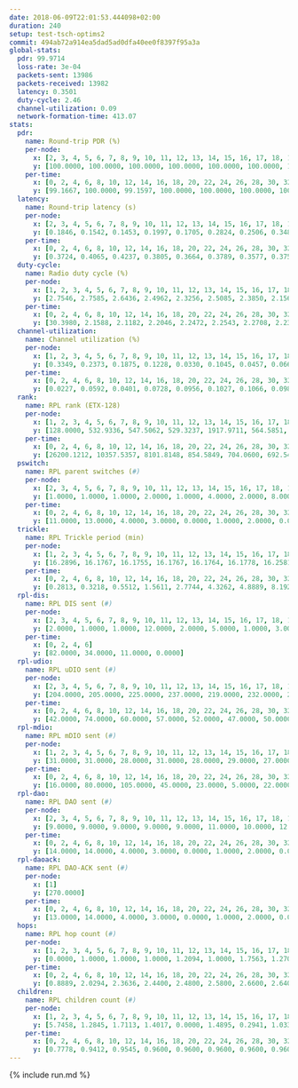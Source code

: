 ```yaml
---
date: 2018-06-09T22:01:53.444098+02:00
duration: 240
setup: test-tsch-optims2
commit: 494ab72a914ea5dad5ad0dfa40ee0f8397f95a3a
global-stats:
  pdr: 99.9714
  loss-rate: 3e-04
  packets-sent: 13986
  packets-received: 13982
  latency: 0.3501
  duty-cycle: 2.46
  channel-utilization: 0.09
  network-formation-time: 413.07
stats:
  pdr:
    name: Round-trip PDR (%)
    per-node:
      x: [2, 3, 4, 5, 6, 7, 8, 9, 10, 11, 12, 13, 14, 15, 16, 17, 18, 19, 20, 21, 22, 23, 24, 25]
      y: [100.0000, 100.0000, 100.0000, 100.0000, 100.0000, 100.0000, 100.0000, 99.8322, 100.0000, 100.0000, 100.0000, 100.0000, 100.0000, 100.0000, 100.0000, 99.8319, 100.0000, 100.0000, 100.0000, 100.0000, 100.0000, 99.8236, 100.0000, 99.8325]
    per-time:
      x: [0, 2, 4, 6, 8, 10, 12, 14, 16, 18, 20, 22, 24, 26, 28, 30, 32, 34, 36, 38, 40, 42, 44, 46, 48, 50, 52, 54, 56, 58, 60, 62, 64, 66, 68, 70, 72, 74, 76, 78, 80, 82, 84, 86, 88, 90, 92, 94, 96, 98, 100, 102, 104, 106, 108, 110, 112, 114, 116, 118, 120, 122, 124, 126, 128, 130, 132, 134, 136, 138, 140, 142, 144, 146, 148, 150, 152, 154, 156, 158, 160, 162, 164, 166, 168, 170, 172, 174, 176, 178, 180, 182, 184, 186, 188, 190, 192, 194, 196, 198, 200, 202, 204, 206, 208, 210, 212, 214, 216, 218, 220, 222, 224, 226, 228, 230, 232]
      y: [99.1667, 100.0000, 99.1597, 100.0000, 100.0000, 100.0000, 100.0000, 100.0000, 100.0000, 100.0000, 100.0000, 100.0000, 100.0000, 100.0000, 100.0000, 100.0000, 100.0000, 100.0000, 100.0000, 100.0000, 100.0000, 100.0000, 100.0000, 100.0000, 100.0000, 100.0000, 100.0000, 100.0000, 100.0000, 100.0000, 100.0000, 100.0000, 100.0000, 100.0000, 100.0000, 100.0000, 100.0000, 100.0000, 100.0000, 100.0000, 100.0000, 100.0000, 100.0000, 100.0000, 100.0000, 100.0000, 100.0000, 100.0000, 100.0000, 100.0000, 100.0000, 100.0000, 100.0000, 100.0000, 100.0000, 100.0000, 100.0000, 100.0000, 100.0000, 100.0000, 100.0000, 100.0000, 100.0000, 100.0000, 100.0000, 100.0000, 100.0000, 100.0000, 100.0000, 100.0000, 100.0000, 100.0000, 100.0000, 100.0000, 100.0000, 100.0000, 100.0000, 100.0000, 100.0000, 100.0000, 100.0000, 100.0000, 100.0000, 100.0000, 99.1667, 100.0000, 100.0000, 100.0000, 100.0000, 100.0000, 100.0000, 100.0000, 99.1667, 100.0000, 100.0000, 100.0000, 100.0000, 100.0000, 100.0000, 100.0000, 100.0000, 100.0000, 100.0000, 100.0000, 100.0000, 100.0000, 100.0000, 100.0000, 100.0000, 100.0000, 100.0000, 100.0000, 100.0000, 100.0000, 100.0000, 100.0000, 100.0000]
  latency:
    name: Round-trip latency (s)
    per-node:
      x: [2, 3, 4, 5, 6, 7, 8, 9, 10, 11, 12, 13, 14, 15, 16, 17, 18, 19, 20, 21, 22, 23, 24, 25]
      y: [0.1846, 0.1542, 0.1453, 0.1997, 0.1705, 0.2824, 0.2506, 0.3489, 0.2255, 0.3302, 0.3152, 0.2635, 0.3813, 0.4029, 0.3306, 0.3917, 0.4570, 0.3978, 0.4803, 0.4759, 0.4437, 0.6001, 0.5956, 0.5716]
    per-time:
      x: [0, 2, 4, 6, 8, 10, 12, 14, 16, 18, 20, 22, 24, 26, 28, 30, 32, 34, 36, 38, 40, 42, 44, 46, 48, 50, 52, 54, 56, 58, 60, 62, 64, 66, 68, 70, 72, 74, 76, 78, 80, 82, 84, 86, 88, 90, 92, 94, 96, 98, 100, 102, 104, 106, 108, 110, 112, 114, 116, 118, 120, 122, 124, 126, 128, 130, 132, 134, 136, 138, 140, 142, 144, 146, 148, 150, 152, 154, 156, 158, 160, 162, 164, 166, 168, 170, 172, 174, 176, 178, 180, 182, 184, 186, 188, 190, 192, 194, 196, 198, 200, 202, 204, 206, 208, 210, 212, 214, 216, 218, 220, 222, 224, 226, 228, 230, 232]
      y: [0.3724, 0.4065, 0.4237, 0.3805, 0.3664, 0.3789, 0.3577, 0.3758, 0.3679, 0.3678, 0.3481, 0.3818, 0.3639, 0.3388, 0.3685, 0.3390, 0.3516, 0.3568, 0.3616, 0.3596, 0.3485, 0.3920, 0.3763, 0.3502, 0.3652, 0.3500, 0.3591, 0.3978, 0.3271, 0.3598, 0.4053, 0.3714, 0.3622, 0.3614, 0.3657, 0.3285, 0.3553, 0.3461, 0.3533, 0.3555, 0.3638, 0.3336, 0.3387, 0.3368, 0.3521, 0.3435, 0.3402, 0.3089, 0.3396, 0.3161, 0.3495, 0.3539, 0.3148, 0.3388, 0.3304, 0.3358, 0.3419, 0.3354, 0.3335, 0.3508, 0.3451, 0.3442, 0.3387, 0.3526, 0.3257, 0.3371, 0.3612, 0.3412, 0.3203, 0.3454, 0.3251, 0.3443, 0.3349, 0.3516, 0.3405, 0.3472, 0.3524, 0.3522, 0.3459, 0.3349, 0.3436, 0.3393, 0.3283, 0.3233, 0.3340, 0.3448, 0.3385, 0.3422, 0.3317, 0.3583, 0.3332, 0.3214, 0.3224, 0.3464, 0.3652, 0.3733, 0.3505, 0.3365, 0.3561, 0.3447, 0.3478, 0.3249, 0.3019, 0.3505, 0.3112, 0.3234, 0.3307, 0.3379, 0.3148, 0.3574, 0.3615, 0.3762, 0.3936, 0.3795, 0.3775, 0.3652, 0.4079]
  duty-cycle:
    name: Radio duty cycle (%)
    per-node:
      x: [1, 2, 3, 4, 5, 6, 7, 8, 9, 10, 11, 12, 13, 14, 15, 16, 17, 18, 19, 20, 21, 22, 23, 24, 25]
      y: [2.7546, 2.7585, 2.6436, 2.4962, 2.3256, 2.5085, 2.3850, 2.1561, 2.2643, 2.3140, 2.3379, 2.2954, 2.5652, 2.3373, 2.3717, 2.6918, 2.3379, 2.4650, 2.4711, 2.5189, 2.5635, 2.5021, 2.4325, 2.5592, 2.3833]
    per-time:
      x: [0, 2, 4, 6, 8, 10, 12, 14, 16, 18, 20, 22, 24, 26, 28, 30, 32, 34, 36, 38, 40, 42, 44, 46, 48, 50, 52, 54, 56, 58, 60, 62, 64, 66, 68, 70, 72, 74, 76, 78, 80, 82, 84, 86, 88, 90, 92, 94, 96, 98, 100, 102, 104, 106, 108, 110, 112, 114, 116, 118, 120, 122, 124, 126, 128, 130, 132, 134, 136, 138, 140, 142, 144, 146, 148, 150, 152, 154, 156, 158, 160, 162, 164, 166, 168, 170, 172, 174, 176, 178, 180, 182, 184, 186, 188, 190, 192, 194, 196, 198, 200, 202, 204, 206, 208, 210, 212, 214, 216, 218, 220, 222, 224, 226, 228, 230, 232, 234, 236, 238]
      y: [30.3980, 2.1588, 2.1182, 2.2046, 2.2472, 2.2543, 2.2708, 2.2369, 2.2350, 2.2246, 2.2332, 2.2437, 2.2348, 2.2253, 2.2299, 2.2348, 2.2410, 2.2296, 2.2100, 2.2000, 2.2165, 2.2081, 2.2153, 2.2164, 2.2425, 2.2506, 2.2210, 2.2097, 2.2151, 2.2202, 2.2614, 2.2122, 2.2124, 2.2304, 2.2350, 2.2213, 2.2195, 2.2077, 2.2030, 2.1998, 2.2171, 2.2051, 2.2092, 2.2287, 2.2070, 2.2006, 2.2112, 2.1969, 2.1878, 2.2181, 2.1905, 2.2008, 2.2054, 2.1923, 2.2410, 2.2019, 2.1989, 2.1964, 2.2154, 2.1986, 2.2141, 2.2095, 2.2150, 2.2208, 2.1875, 2.2117, 2.1920, 2.2085, 2.2068, 2.1979, 2.2097, 2.2034, 2.1753, 2.2169, 2.1971, 2.2149, 2.2242, 2.2168, 2.2069, 2.2227, 2.2488, 2.2239, 2.2171, 2.2144, 2.2298, 2.2351, 2.2300, 2.2268, 2.2373, 2.2236, 2.2308, 2.2154, 2.2309, 2.2429, 2.2485, 2.2254, 2.2458, 2.2501, 2.2909, 2.2715, 2.2498, 2.2667, 2.2339, 2.2615, 2.2376, 2.2365, 2.2488, 2.2614, 2.2118, 2.2426, 2.2390, 2.2109, 2.2329, 2.2424, 2.2550, 2.2456, 2.2586, 2.2509, 2.2152, 2.2447]
  channel-utilization:
    name: Channel utilization (%)
    per-node:
      x: [1, 2, 3, 4, 5, 6, 7, 8, 9, 10, 11, 12, 13, 14, 15, 16, 17, 18, 19, 20, 21, 22, 23, 24, 25]
      y: [0.3349, 0.2373, 0.1875, 0.1228, 0.0330, 0.1045, 0.0457, 0.0667, 0.0389, 0.0742, 0.0408, 0.0561, 0.1478, 0.0453, 0.0777, 0.2171, 0.0562, 0.0555, 0.0686, 0.0647, 0.0437, 0.0603, 0.0349, 0.0351, 0.0332]
    per-time:
      x: [0, 2, 4, 6, 8, 10, 12, 14, 16, 18, 20, 22, 24, 26, 28, 30, 32, 34, 36, 38, 40, 42, 44, 46, 48, 50, 52, 54, 56, 58, 60, 62, 64, 66, 68, 70, 72, 74, 76, 78, 80, 82, 84, 86, 88, 90, 92, 94, 96, 98, 100, 102, 104, 106, 108, 110, 112, 114, 116, 118, 120, 122, 124, 126, 128, 130, 132, 134, 136, 138, 140, 142, 144, 146, 148, 150, 152, 154, 156, 158, 160, 162, 164, 166, 168, 170, 172, 174, 176, 178, 180, 182, 184, 186, 188, 190, 192, 194, 196, 198, 200, 202, 204, 206, 208, 210, 212, 214, 216, 218, 220, 222, 224, 226, 228, 230, 232, 234, 236, 238]
      y: [0.0227, 0.0592, 0.0401, 0.0728, 0.0956, 0.1027, 0.1066, 0.0980, 0.0999, 0.0945, 0.0949, 0.1010, 0.0980, 0.0949, 0.0950, 0.0976, 0.0969, 0.0957, 0.0881, 0.0865, 0.0906, 0.0893, 0.0899, 0.0914, 0.0987, 0.1008, 0.0909, 0.0879, 0.0900, 0.0918, 0.1060, 0.0880, 0.0892, 0.0945, 0.0965, 0.0918, 0.0896, 0.0864, 0.0874, 0.0856, 0.0918, 0.0886, 0.0876, 0.0938, 0.0882, 0.0856, 0.0889, 0.0853, 0.0821, 0.0927, 0.0826, 0.0861, 0.0873, 0.0819, 0.0986, 0.0869, 0.0857, 0.0867, 0.0908, 0.0841, 0.0897, 0.0873, 0.0894, 0.0917, 0.0822, 0.0896, 0.0840, 0.0888, 0.0895, 0.0878, 0.0907, 0.0866, 0.0764, 0.0923, 0.0881, 0.0909, 0.0937, 0.0923, 0.0887, 0.0927, 0.1001, 0.0931, 0.0913, 0.0913, 0.0931, 0.0948, 0.0932, 0.0929, 0.0963, 0.0914, 0.0939, 0.0894, 0.0962, 0.0988, 0.0990, 0.0913, 0.0989, 0.1004, 0.1128, 0.1080, 0.1007, 0.1054, 0.0933, 0.1027, 0.0947, 0.0942, 0.0950, 0.1011, 0.0869, 0.0969, 0.0951, 0.0869, 0.0925, 0.0955, 0.0995, 0.0976, 0.1021, 0.0989, 0.0883, 0.0966]
  rank:
    name: RPL rank (ETX-128)
    per-node:
      x: [1, 2, 3, 4, 5, 6, 7, 8, 9, 10, 11, 12, 13, 14, 15, 16, 17, 18, 19, 20, 21, 22, 23, 24, 25]
      y: [128.0000, 532.9336, 547.5062, 529.3237, 1917.9711, 564.5851, 671.1029, 349.6364, 774.0405, 394.9375, 1019.6478, 2009.6748, 1807.5902, 820.7033, 608.2105, 566.1992, 632.6761, 727.2282, 930.7184, 759.2439, 778.3224, 766.6000, 880.5697, 891.6107, 935.3959]
    per-time:
      x: [0, 2, 4, 6, 8, 10, 12, 14, 16, 18, 20, 22, 24, 26, 28, 30, 32, 34, 36, 38, 40, 42, 44, 46, 48, 50, 52, 54, 56, 58, 60, 62, 64, 66, 68, 70, 72, 74, 76, 78, 80, 82, 84, 86, 88, 90, 92, 94, 96, 98, 100, 102, 104, 106, 108, 110, 112, 114, 116, 118, 120, 122, 124, 126, 128, 130, 132, 134, 136, 138, 140, 142, 144, 146, 148, 150, 152, 154, 156, 158, 160, 162, 164, 166, 168, 170, 172, 174, 176, 178, 180, 182, 184, 186, 188, 190, 192, 194, 196, 198, 200, 202, 204, 206, 208, 210, 212, 214, 216, 218, 220, 222, 224, 226, 228, 230, 232, 234, 236, 238, 240]
      y: [26200.1212, 10357.5357, 8101.8148, 854.5849, 704.0600, 692.5490, 653.1731, 612.5200, 617.2600, 635.9000, 588.5600, 618.3333, 617.6800, 606.8654, 575.9231, 561.5600, 561.8491, 552.5000, 541.5800, 539.0200, 538.5800, 548.0769, 518.8600, 517.5000, 520.9608, 548.5769, 540.1800, 540.6667, 535.5600, 533.6863, 544.1818, 496.6863, 491.4800, 482.6800, 490.0200, 483.8000, 480.7800, 483.1200, 490.0577, 489.6471, 485.0392, 475.2600, 467.7000, 466.0600, 467.1800, 484.1373, 484.7400, 482.2200, 475.3000, 497.3529, 485.3922, 477.5000, 473.1200, 481.8200, 483.9608, 496.6200, 512.6200, 515.6667, 523.4528, 516.5294, 506.1400, 504.2157, 508.5000, 508.1200, 514.8000, 518.2500, 506.7400, 510.1569, 513.9608, 503.8824, 538.3000, 537.9200, 542.4000, 545.6400, 538.1569, 516.4444, 510.6275, 514.8824, 514.3333, 502.5098, 517.3529, 514.2200, 516.4906, 539.2549, 537.9231, 529.1961, 518.3000, 497.1481, 505.0588, 496.9020, 502.6000, 500.9600, 505.3019, 506.1600, 535.9423, 548.5600, 533.6667, 540.3800, 539.9000, 549.6981, 525.4510, 515.1800, 521.3462, 508.8235, 516.2800, 508.4000, 511.6400, 510.4200, 510.2000, 516.5490, 509.4706, 499.5000, 495.7308, 500.2200, 511.6200, 514.6078, 521.6800, 517.9000, 512.7400, 521.0943, null]
  pswitch:
    name: RPL parent switches (#)
    per-node:
      x: [2, 3, 4, 5, 6, 7, 8, 9, 10, 11, 12, 13, 14, 15, 16, 17, 18, 19, 20, 21, 22, 23, 24, 25]
      y: [1.0000, 1.0000, 1.0000, 2.0000, 1.0000, 4.0000, 2.0000, 8.0000, 1.0000, 7.0000, 6.0000, 5.0000, 8.0000, 9.0000, 3.0000, 9.0000, 4.0000, 7.0000, 9.0000, 8.0000, 8.0000, 7.0000, 7.0000, 8.0000]
    per-time:
      x: [0, 2, 4, 6, 8, 10, 12, 14, 16, 18, 20, 22, 24, 26, 28, 30, 32, 34, 36, 38, 40, 42, 44, 46, 48, 50, 52, 54, 56, 58, 60, 62, 64, 66, 68, 70, 72, 74, 76, 78, 80, 82, 84, 86, 88, 90, 92, 94, 96, 98, 100, 102, 104, 106, 108, 110, 112, 114, 116, 118, 120, 122, 124, 126, 128, 130, 132, 134, 136, 138, 140, 142, 144, 146, 148, 150, 152, 154, 156, 158, 160, 162, 164, 166, 168, 170, 172, 174, 176, 178, 180, 182, 184, 186, 188, 190, 192, 194, 196, 198, 200, 202, 204, 206, 208, 210, 212, 214, 216, 218, 220, 222, 224, 226, 228, 230, 232, 234, 236, 238, 240]
      y: [11.0000, 13.0000, 4.0000, 3.0000, 0.0000, 1.0000, 2.0000, 0.0000, 0.0000, 0.0000, 0.0000, 1.0000, 0.0000, 2.0000, 2.0000, 0.0000, 3.0000, 2.0000, 0.0000, 0.0000, 0.0000, 2.0000, 0.0000, 0.0000, 1.0000, 2.0000, 0.0000, 1.0000, 0.0000, 1.0000, 5.0000, 1.0000, 0.0000, 0.0000, 0.0000, 0.0000, 0.0000, 0.0000, 2.0000, 1.0000, 1.0000, 0.0000, 0.0000, 0.0000, 0.0000, 1.0000, 0.0000, 0.0000, 0.0000, 1.0000, 1.0000, 2.0000, 0.0000, 0.0000, 1.0000, 0.0000, 0.0000, 1.0000, 3.0000, 1.0000, 0.0000, 1.0000, 2.0000, 0.0000, 0.0000, 2.0000, 0.0000, 1.0000, 1.0000, 1.0000, 0.0000, 0.0000, 0.0000, 0.0000, 1.0000, 4.0000, 1.0000, 1.0000, 1.0000, 1.0000, 1.0000, 0.0000, 3.0000, 1.0000, 2.0000, 1.0000, 0.0000, 4.0000, 1.0000, 1.0000, 0.0000, 0.0000, 3.0000, 0.0000, 2.0000, 0.0000, 1.0000, 0.0000, 0.0000, 3.0000, 1.0000, 0.0000, 2.0000, 1.0000, 0.0000, 0.0000, 0.0000, 0.0000, 0.0000, 1.0000, 1.0000, 2.0000, 2.0000, 0.0000, 0.0000, 1.0000, 0.0000, 0.0000, 0.0000, 3.0000, 0.0000]
  trickle:
    name: RPL Trickle period (min)
    per-node:
      x: [1, 2, 3, 4, 5, 6, 7, 8, 9, 10, 11, 12, 13, 14, 15, 16, 17, 18, 19, 20, 21, 22, 23, 24, 25]
      y: [16.2896, 16.1767, 16.1755, 16.1767, 16.1764, 16.1778, 16.2581, 16.2272, 16.3210, 16.2418, 16.1386, 16.1953, 15.3298, 16.3418, 16.2237, 15.3903, 16.2801, 15.8900, 16.2759, 16.4562, 16.2458, 16.4152, 16.5429, 16.5429, 16.5467]
    per-time:
      x: [0, 2, 4, 6, 8, 10, 12, 14, 16, 18, 20, 22, 24, 26, 28, 30, 32, 34, 36, 38, 40, 42, 44, 46, 48, 50, 52, 54, 56, 58, 60, 62, 64, 66, 68, 70, 72, 74, 76, 78, 80, 82, 84, 86, 88, 90, 92, 94, 96, 98, 100, 102, 104, 106, 108, 110, 112, 114, 116, 118, 120, 122, 124, 126, 128, 130, 132, 134, 136, 138, 140, 142, 144, 146, 148, 150, 152, 154, 156, 158, 160, 162, 164, 166, 168, 170, 172, 174, 176, 178, 180, 182, 184, 186, 188, 190, 192, 194, 196, 198, 200, 202, 204, 206, 208, 210, 212, 214, 216, 218, 220, 222, 224, 226, 228, 230, 232, 234, 236, 238, 240]
      y: [0.2813, 0.3218, 0.5512, 1.5611, 2.7744, 4.3262, 4.8889, 8.1920, 8.5197, 8.5634, 9.3498, 14.0495, 17.1267, 16.8146, 16.5310, 16.9083, 16.9817, 16.9721, 17.1267, 17.1267, 17.1267, 17.1402, 17.4763, 17.4763, 17.4763, 17.4763, 17.4763, 17.4763, 17.4763, 17.4763, 17.4763, 17.4763, 17.4763, 17.4763, 17.4763, 17.4763, 17.4763, 17.4763, 17.4763, 17.4763, 17.4763, 17.4763, 17.4763, 17.4763, 17.4763, 17.4763, 17.4763, 17.4763, 17.4763, 17.4763, 17.4763, 17.4763, 17.4763, 17.4763, 17.4763, 17.4763, 17.4763, 17.4763, 17.4763, 17.4763, 17.4763, 17.4763, 17.4763, 17.4763, 17.4763, 17.4763, 17.4763, 17.4763, 17.4763, 17.4763, 17.4763, 17.4763, 17.4763, 17.4763, 17.4763, 17.4763, 17.4763, 17.4763, 17.4763, 17.4763, 17.4763, 17.4763, 17.4763, 17.4763, 17.4763, 17.4763, 17.4763, 17.4763, 17.4763, 17.4763, 17.4763, 17.4763, 17.4763, 17.4763, 16.8304, 16.8646, 16.6624, 16.9520, 17.0394, 17.1465, 17.1336, 17.1267, 17.1402, 17.4763, 17.4763, 17.4763, 17.4763, 17.4763, 17.4763, 17.4763, 17.4763, 17.4763, 17.4763, 17.4763, 17.4763, 17.4763, 17.4763, 17.4763, 17.4763, 17.4763, null]
  rpl-dis:
    name: RPL DIS sent (#)
    per-node:
      x: [2, 3, 4, 5, 6, 7, 8, 9, 10, 11, 12, 13, 14, 15, 16, 17, 18, 19, 20, 21, 22, 23, 24, 25]
      y: [2.0000, 1.0000, 1.0000, 12.0000, 2.0000, 5.0000, 1.0000, 3.0000, 3.0000, 4.0000, 11.0000, 12.0000, 5.0000, 5.0000, 5.0000, 6.0000, 6.0000, 6.0000, 6.0000, 8.0000, 5.0000, 5.0000, 6.0000, 7.0000]
    per-time:
      x: [0, 2, 4, 6]
      y: [82.0000, 34.0000, 11.0000, 0.0000]
  rpl-udio:
    name: RPL uDIO sent (#)
    per-node:
      x: [2, 3, 4, 5, 6, 7, 8, 9, 10, 11, 12, 13, 14, 15, 16, 17, 18, 19, 20, 21, 22, 23, 24, 25]
      y: [204.0000, 205.0000, 225.0000, 237.0000, 219.0000, 232.0000, 222.0000, 235.0000, 215.0000, 232.0000, 232.0000, 212.0000, 232.0000, 209.0000, 196.0000, 227.0000, 228.0000, 226.0000, 223.0000, 226.0000, 218.0000, 205.0000, 192.0000, 193.0000]
    per-time:
      x: [0, 2, 4, 6, 8, 10, 12, 14, 16, 18, 20, 22, 24, 26, 28, 30, 32, 34, 36, 38, 40, 42, 44, 46, 48, 50, 52, 54, 56, 58, 60, 62, 64, 66, 68, 70, 72, 74, 76, 78, 80, 82, 84, 86, 88, 90, 92, 94, 96, 98, 100, 102, 104, 106, 108, 110, 112, 114, 116, 118, 120, 122, 124, 126, 128, 130, 132, 134, 136, 138, 140, 142, 144, 146, 148, 150, 152, 154, 156, 158, 160, 162, 164, 166, 168, 170, 172, 174, 176, 178, 180, 182, 184, 186, 188, 190, 192, 194, 196, 198, 200, 202, 204, 206, 208, 210, 212, 214, 216, 218, 220, 222, 224, 226, 228, 230, 232, 234, 236, 238, 240]
      y: [42.0000, 74.0000, 60.0000, 57.0000, 52.0000, 47.0000, 50.0000, 52.0000, 51.0000, 54.0000, 49.0000, 53.0000, 47.0000, 47.0000, 45.0000, 51.0000, 59.0000, 41.0000, 44.0000, 37.0000, 45.0000, 38.0000, 48.0000, 51.0000, 48.0000, 57.0000, 32.0000, 34.0000, 37.0000, 36.0000, 58.0000, 49.0000, 44.0000, 42.0000, 36.0000, 41.0000, 34.0000, 46.0000, 52.0000, 47.0000, 49.0000, 39.0000, 37.0000, 38.0000, 39.0000, 50.0000, 49.0000, 48.0000, 45.0000, 40.0000, 30.0000, 33.0000, 52.0000, 47.0000, 44.0000, 51.0000, 46.0000, 33.0000, 34.0000, 37.0000, 49.0000, 49.0000, 51.0000, 42.0000, 38.0000, 31.0000, 30.0000, 44.0000, 51.0000, 54.0000, 47.0000, 35.0000, 26.0000, 42.0000, 36.0000, 54.0000, 49.0000, 48.0000, 48.0000, 37.0000, 36.0000, 28.0000, 50.0000, 51.0000, 49.0000, 43.0000, 43.0000, 40.0000, 34.0000, 44.0000, 47.0000, 46.0000, 49.0000, 47.0000, 44.0000, 34.0000, 33.0000, 44.0000, 53.0000, 44.0000, 45.0000, 40.0000, 27.0000, 30.0000, 39.0000, 50.0000, 47.0000, 45.0000, 43.0000, 37.0000, 34.0000, 24.0000, 43.0000, 49.0000, 57.0000, 41.0000, 40.0000, 32.0000, 34.0000, 40.0000, 0.0000]
  rpl-mdio:
    name: RPL mDIO sent (#)
    per-node:
      x: [1, 2, 3, 4, 5, 6, 7, 8, 9, 10, 11, 12, 13, 14, 15, 16, 17, 18, 19, 20, 21, 22, 23, 24, 25]
      y: [31.0000, 31.0000, 28.0000, 31.0000, 28.0000, 29.0000, 27.0000, 26.0000, 25.0000, 27.0000, 27.0000, 24.0000, 29.0000, 24.0000, 24.0000, 29.0000, 25.0000, 29.0000, 22.0000, 20.0000, 24.0000, 21.0000, 19.0000, 19.0000, 18.0000]
    per-time:
      x: [0, 2, 4, 6, 8, 10, 12, 14, 16, 18, 20, 22, 24, 26, 28, 30, 32, 34, 36, 38, 40, 42, 44, 46, 48, 50, 52, 54, 56, 58, 60, 62, 64, 66, 68, 70, 72, 74, 76, 78, 80, 82, 84, 86, 88, 90, 92, 94, 96, 98, 100, 102, 104, 106, 108, 110, 112, 114, 116, 118, 120, 122, 124, 126, 128, 130, 132, 134, 136, 138, 140, 142, 144, 146, 148, 150, 152, 154, 156, 158, 160, 162, 164, 166, 168, 170, 172, 174, 176, 178, 180, 182, 184, 186, 188, 190, 192, 194, 196, 198, 200, 202, 204, 206, 208, 210, 212, 214, 216, 218, 220, 222, 224, 226, 228, 230, 232, 234, 236, 238]
      y: [16.0000, 80.0000, 105.0000, 45.0000, 23.0000, 5.0000, 22.0000, 2.0000, 1.0000, 8.0000, 11.0000, 6.0000, 0.0000, 1.0000, 3.0000, 2.0000, 10.0000, 5.0000, 6.0000, 3.0000, 1.0000, 0.0000, 0.0000, 0.0000, 2.0000, 6.0000, 8.0000, 3.0000, 5.0000, 0.0000, 0.0000, 1.0000, 0.0000, 7.0000, 5.0000, 6.0000, 4.0000, 1.0000, 0.0000, 2.0000, 0.0000, 0.0000, 6.0000, 8.0000, 3.0000, 3.0000, 4.0000, 1.0000, 0.0000, 0.0000, 4.0000, 2.0000, 5.0000, 8.0000, 5.0000, 0.0000, 0.0000, 1.0000, 0.0000, 6.0000, 7.0000, 4.0000, 4.0000, 3.0000, 0.0000, 1.0000, 0.0000, 0.0000, 4.0000, 5.0000, 3.0000, 5.0000, 6.0000, 1.0000, 0.0000, 1.0000, 1.0000, 5.0000, 5.0000, 9.0000, 4.0000, 0.0000, 1.0000, 0.0000, 0.0000, 4.0000, 3.0000, 5.0000, 5.0000, 6.0000, 1.0000, 1.0000, 0.0000, 0.0000, 6.0000, 9.0000, 5.0000, 5.0000, 2.0000, 1.0000, 1.0000, 0.0000, 1.0000, 3.0000, 7.0000, 4.0000, 6.0000, 4.0000, 0.0000, 0.0000, 2.0000, 2.0000, 3.0000, 9.0000, 6.0000, 2.0000, 0.0000, 1.0000, 1.0000, 2.0000]
  rpl-dao:
    name: RPL DAO sent (#)
    per-node:
      x: [2, 3, 4, 5, 6, 7, 8, 9, 10, 11, 12, 13, 14, 15, 16, 17, 18, 19, 20, 21, 22, 23, 24, 25]
      y: [9.0000, 9.0000, 9.0000, 9.0000, 9.0000, 11.0000, 10.0000, 12.0000, 12.0000, 12.0000, 11.0000, 10.0000, 13.0000, 13.0000, 10.0000, 12.0000, 12.0000, 13.0000, 14.0000, 12.0000, 12.0000, 13.0000, 13.0000, 12.0000]
    per-time:
      x: [0, 2, 4, 6, 8, 10, 12, 14, 16, 18, 20, 22, 24, 26, 28, 30, 32, 34, 36, 38, 40, 42, 44, 46, 48, 50, 52, 54, 56, 58, 60, 62, 64, 66, 68, 70, 72, 74, 76, 78, 80, 82, 84, 86, 88, 90, 92, 94, 96, 98, 100, 102, 104, 106, 108, 110, 112, 114, 116, 118, 120, 122, 124, 126, 128, 130, 132, 134, 136, 138, 140, 142, 144, 146, 148, 150, 152, 154, 156, 158, 160, 162, 164, 166, 168, 170, 172, 174, 176, 178, 180, 182, 184, 186, 188, 190, 192, 194, 196, 198, 200, 202, 204, 206, 208, 210, 212, 214, 216, 218, 220, 222, 224, 226, 228, 230, 232, 234, 236, 238]
      y: [14.0000, 14.0000, 4.0000, 3.0000, 0.0000, 1.0000, 2.0000, 0.0000, 0.0000, 0.0000, 0.0000, 1.0000, 0.0000, 2.0000, 8.0000, 6.0000, 6.0000, 4.0000, 0.0000, 0.0000, 1.0000, 2.0000, 0.0000, 0.0000, 1.0000, 3.0000, 0.0000, 1.0000, 7.0000, 5.0000, 7.0000, 3.0000, 1.0000, 0.0000, 0.0000, 1.0000, 1.0000, 0.0000, 2.0000, 2.0000, 2.0000, 1.0000, 3.0000, 6.0000, 3.0000, 2.0000, 2.0000, 0.0000, 0.0000, 1.0000, 3.0000, 2.0000, 1.0000, 2.0000, 3.0000, 1.0000, 1.0000, 7.0000, 4.0000, 2.0000, 1.0000, 1.0000, 2.0000, 0.0000, 2.0000, 3.0000, 1.0000, 2.0000, 1.0000, 1.0000, 1.0000, 4.0000, 4.0000, 3.0000, 2.0000, 4.0000, 1.0000, 1.0000, 2.0000, 3.0000, 1.0000, 1.0000, 4.0000, 2.0000, 3.0000, 3.0000, 5.0000, 4.0000, 1.0000, 2.0000, 0.0000, 0.0000, 4.0000, 1.0000, 3.0000, 1.0000, 1.0000, 0.0000, 3.0000, 4.0000, 4.0000, 4.0000, 2.0000, 2.0000, 1.0000, 0.0000, 1.0000, 3.0000, 2.0000, 1.0000, 2.0000, 2.0000, 3.0000, 4.0000, 3.0000, 2.0000, 3.0000, 2.0000, 0.0000, 1.0000]
  rpl-daoack:
    name: RPL DAO-ACK sent (#)
    per-node:
      x: [1]
      y: [270.0000]
    per-time:
      x: [0, 2, 4, 6, 8, 10, 12, 14, 16, 18, 20, 22, 24, 26, 28, 30, 32, 34, 36, 38, 40, 42, 44, 46, 48, 50, 52, 54, 56, 58, 60, 62, 64, 66, 68, 70, 72, 74, 76, 78, 80, 82, 84, 86, 88, 90, 92, 94, 96, 98, 100, 102, 104, 106, 108, 110, 112, 114, 116, 118, 120, 122, 124, 126, 128, 130, 132, 134, 136, 138, 140, 142, 144, 146, 148, 150, 152, 154, 156, 158, 160, 162, 164, 166, 168, 170, 172, 174, 176, 178, 180, 182, 184, 186, 188, 190, 192, 194, 196, 198, 200, 202, 204, 206, 208, 210, 212, 214, 216, 218, 220, 222, 224, 226, 228, 230, 232, 234, 236, 238]
      y: [13.0000, 14.0000, 4.0000, 3.0000, 0.0000, 1.0000, 2.0000, 0.0000, 0.0000, 0.0000, 0.0000, 1.0000, 0.0000, 2.0000, 8.0000, 6.0000, 6.0000, 4.0000, 0.0000, 0.0000, 1.0000, 2.0000, 0.0000, 0.0000, 1.0000, 3.0000, 0.0000, 1.0000, 7.0000, 5.0000, 7.0000, 3.0000, 1.0000, 0.0000, 0.0000, 1.0000, 1.0000, 0.0000, 2.0000, 2.0000, 2.0000, 1.0000, 3.0000, 6.0000, 3.0000, 2.0000, 2.0000, 0.0000, 0.0000, 1.0000, 3.0000, 2.0000, 1.0000, 2.0000, 3.0000, 1.0000, 1.0000, 7.0000, 4.0000, 2.0000, 1.0000, 1.0000, 2.0000, 0.0000, 2.0000, 3.0000, 1.0000, 2.0000, 1.0000, 1.0000, 1.0000, 4.0000, 4.0000, 3.0000, 2.0000, 4.0000, 1.0000, 1.0000, 2.0000, 2.0000, 1.0000, 1.0000, 4.0000, 2.0000, 3.0000, 3.0000, 5.0000, 4.0000, 1.0000, 2.0000, 0.0000, 0.0000, 4.0000, 1.0000, 3.0000, 1.0000, 1.0000, 0.0000, 3.0000, 4.0000, 4.0000, 4.0000, 2.0000, 2.0000, 1.0000, 0.0000, 1.0000, 3.0000, 2.0000, 1.0000, 2.0000, 2.0000, 3.0000, 4.0000, 3.0000, 2.0000, 3.0000, 2.0000, 0.0000, 1.0000]
  hops:
    name: RPL hop count (#)
    per-node:
      x: [1, 2, 3, 4, 5, 6, 7, 8, 9, 10, 11, 12, 13, 14, 15, 16, 17, 18, 19, 20, 21, 22, 23, 24, 25]
      y: [0.0000, 1.0000, 1.0000, 1.0000, 1.2094, 1.0000, 1.7563, 1.2708, 2.5126, 2.0000, 2.1303, 1.9786, 2.1453, 2.7722, 2.9664, 2.3697, 2.7395, 3.8523, 3.0000, 3.5527, 3.4873, 3.4473, 4.5105, 4.2911, 4.3671]
    per-time:
      x: [0, 2, 4, 6, 8, 10, 12, 14, 16, 18, 20, 22, 24, 26, 28, 30, 32, 34, 36, 38, 40, 42, 44, 46, 48, 50, 52, 54, 56, 58, 60, 62, 64, 66, 68, 70, 72, 74, 76, 78, 80, 82, 84, 86, 88, 90, 92, 94, 96, 98, 100, 102, 104, 106, 108, 110, 112, 114, 116, 118, 120, 122, 124, 126, 128, 130, 132, 134, 136, 138, 140, 142, 144, 146, 148, 150, 152, 154, 156, 158, 160, 162, 164, 166, 168, 170, 172, 174, 176, 178, 180, 182, 184, 186, 188, 190, 192, 194, 196, 198, 200, 202, 204, 206, 208, 210, 212, 214, 216, 218, 220, 222, 224, 226, 228, 230, 232, 234, 236, 238]
      y: [0.8889, 2.0294, 2.3636, 2.4400, 2.4800, 2.5800, 2.6600, 2.6400, 2.6400, 2.6400, 2.6400, 2.6000, 2.5600, 2.5600, 2.5000, 2.4800, 2.3800, 2.3600, 2.3200, 2.3200, 2.3200, 2.3200, 2.2800, 2.2800, 2.3000, 2.3400, 2.3600, 2.3400, 2.3200, 2.3200, 2.4000, 2.4400, 2.4000, 2.4000, 2.4000, 2.4000, 2.4000, 2.4000, 2.3600, 2.3000, 2.2600, 2.2400, 2.2400, 2.2400, 2.2400, 2.2400, 2.2400, 2.2400, 2.2400, 2.2600, 2.2400, 2.2200, 2.2400, 2.2400, 2.2400, 2.2400, 2.2400, 2.2400, 2.2600, 2.2000, 2.2000, 2.2000, 2.2200, 2.2400, 2.2400, 2.2600, 2.2400, 2.2400, 2.2400, 2.2400, 2.2400, 2.2400, 2.2400, 2.2400, 2.2400, 2.2800, 2.3200, 2.3200, 2.3400, 2.4000, 2.4400, 2.4400, 2.3600, 2.3800, 2.3600, 2.3600, 2.3600, 2.3400, 2.3800, 2.3600, 2.4000, 2.4000, 2.4000, 2.4000, 2.4200, 2.4400, 2.9200, 2.9200, 2.9200, 2.8600, 2.8400, 2.8400, 2.7200, 2.6800, 2.6800, 2.6800, 2.6800, 2.6800, 2.6800, 2.6400, 2.6200, 2.6000, 2.6000, 2.6000, 2.6000, 2.6000, 2.5600, 2.5600, 2.5600, 2.5600]
  children:
    name: RPL children count (#)
    per-node:
      x: [1, 2, 3, 4, 5, 6, 7, 8, 9, 10, 11, 12, 13, 14, 15, 16, 17, 18, 19, 20, 21, 22, 23, 24, 25]
      y: [5.7458, 1.2845, 1.7113, 1.4017, 0.0000, 1.4895, 0.2941, 1.0333, 0.1261, 0.8745, 0.1303, 0.2479, 1.7479, 0.1688, 0.9706, 2.6176, 0.3529, 0.6456, 0.9241, 0.9451, 0.2754, 0.7890, 0.0422, 0.0844, 0.0000]
    per-time:
      x: [0, 2, 4, 6, 8, 10, 12, 14, 16, 18, 20, 22, 24, 26, 28, 30, 32, 34, 36, 38, 40, 42, 44, 46, 48, 50, 52, 54, 56, 58, 60, 62, 64, 66, 68, 70, 72, 74, 76, 78, 80, 82, 84, 86, 88, 90, 92, 94, 96, 98, 100, 102, 104, 106, 108, 110, 112, 114, 116, 118, 120, 122, 124, 126, 128, 130, 132, 134, 136, 138, 140, 142, 144, 146, 148, 150, 152, 154, 156, 158, 160, 162, 164, 166, 168, 170, 172, 174, 176, 178, 180, 182, 184, 186, 188, 190, 192, 194, 196, 198, 200, 202, 204, 206, 208, 210, 212, 214, 216, 218, 220, 222, 224, 226, 228, 230, 232, 234, 236, 238]
      y: [0.7778, 0.9412, 0.9545, 0.9600, 0.9600, 0.9600, 0.9600, 0.9600, 0.9600, 0.9600, 0.9600, 0.9600, 0.9600, 0.9600, 0.9600, 0.9600, 0.9600, 0.9600, 0.9600, 0.9600, 0.9600, 0.9600, 0.9600, 0.9600, 0.9600, 0.9600, 0.9600, 0.9600, 0.9600, 0.9600, 0.9600, 0.9600, 0.9600, 0.9600, 0.9600, 0.9600, 0.9600, 0.9600, 0.9600, 0.9600, 0.9600, 0.9600, 0.9600, 0.9600, 0.9600, 0.9600, 0.9600, 0.9600, 0.9600, 0.9600, 0.9600, 0.9600, 0.9600, 0.9600, 0.9600, 0.9600, 0.9600, 0.9600, 0.9600, 0.9600, 0.9600, 0.9600, 0.9600, 0.9600, 0.9600, 0.9600, 0.9600, 0.9600, 0.9600, 0.9600, 0.9600, 0.9600, 0.9600, 0.9600, 0.9600, 0.9600, 0.9600, 0.9600, 0.9600, 0.9600, 0.9600, 0.9600, 0.9600, 0.9600, 0.9600, 0.9600, 0.9600, 0.9600, 0.9600, 0.9600, 0.9600, 0.9600, 0.9600, 0.9600, 0.9600, 0.9600, 0.9600, 0.9600, 0.9600, 0.9600, 0.9600, 0.9600, 0.9600, 0.9600, 0.9600, 0.9600, 0.9600, 0.9600, 0.9600, 0.9600, 0.9600, 0.9600, 0.9600, 0.9600, 0.9600, 0.9600, 0.9600, 0.9600, 0.9600, 0.9600]
---
```


{% include run.md %}
